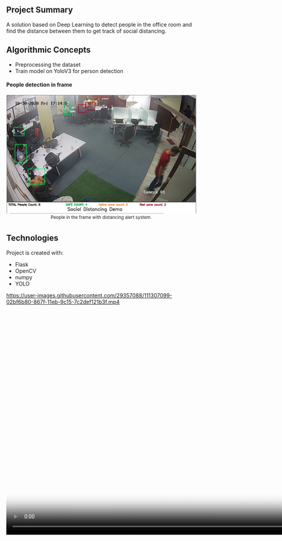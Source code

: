 ## Project Summary
A solution based on Deep Learning to detect people in the office room and find the distance between them to get track of social distancing.

## Algorithmic Concepts

- Preprocessing the dataset
- Train model on YoloV3 for person detection


#### People detection in frame
<p align="center">
    <img src="./media/result.JPG", width="720">
    <br>
    <sup>People in the frame with distancing alert system.</sup>
</p>

## Technologies
Project is created with:
* Flask
* OpenCV
* numpy
* YOLO


https://user-images.githubusercontent.com/29357088/111307099-02bf6b80-867f-11eb-9c15-7c2def121b3f.mp4
<video class='featured wide' controls poster='/images/clouds.jpg' width='1080px' height='608px' preload='auto'
  onclick='(function(el){ if(el.paused) el.play(); else el.pause() })(this)'>
  <source src='https://user-images.githubusercontent.com/29357088/111307099-02bf6b80-867f-11eb-9c15-7c2def121b3f.mp4' type='video/mp4;'>
</video>
